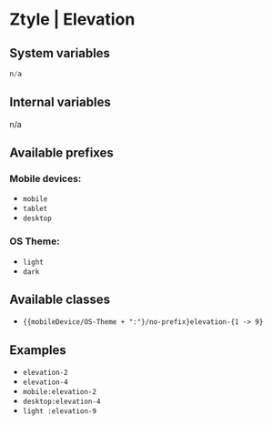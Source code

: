# Ztyle | Elevation

## System variables

```php
n/a
```

## Internal variables

n/a

## Available prefixes

### Mobile devices:
- `mobile`
- `tablet`
- `desktop`

### OS Theme: 
- `light`
- `dark`

## Available classes

- `{{mobileDevice/OS-Theme + ":"}/no-prefix}elevation-{1 -> 9}`

## Examples

- `elevation-2`
- `elevation-4`
- `mobile:elevation-2`
- `desktop:elevation-4`
- `light :elevation-9`